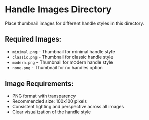 # Handle Images Directory

Place thumbnail images for different handle styles in this directory.

## Required Images:
- `minimal.png` - Thumbnail for minimal handle style
- `classic.png` - Thumbnail for classic handle style
- `modern.png` - Thumbnail for modern handle style
- `none.png` - Thumbnail for no handles option

## Image Requirements:
- PNG format with transparency
- Recommended size: 100x100 pixels
- Consistent lighting and perspective across all images
- Clear visualization of the handle style 
